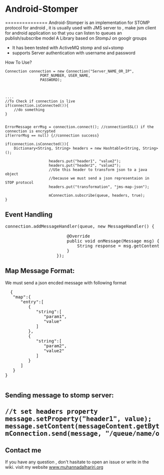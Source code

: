 # Android-Stomper
===============
Android-Stomper is an implementation for STOMP protocol for android , 
it is usually used with JMS server to , make jsm client for android application 
so that you can listen to queues an publish/subscribe model
A Library based on StompJ on googlr groups 



* It has been tested with ActiveMQ stomp and ssl+stomp 
* supports Server authentication with username and password


How To Use?
```
Connection connection = new Connection("Server_NAME_OR_IP",
				PORT_NUMBER, USER_NAME,
				PASSWORD);
				
				
				
....
//To Check if connection is live
if(connection.isConnected()){
	//do something
} 


ErrorMessage errMsg = connection.connect(); //connectionSSL() if the connection is encrypted
if(errorMsg == null) {//connection success}

if(connection.isConnected()){
	Dictionary<String, String> headers = new Hashtable<String, String>();
					
					headers.put("header1", "value2");
					headers.put("header2", "value2");
					//USe this header to transform json to a java object
					//because we must send a json representaion in STOP protocol
					headers.put("transformation", "jms-map-json");
				
					mConnection.subscribe(queue, headers, true);
}
```


<H2>Event Handling</h2>

<pre>
connection.addMessageHandler(queue, new MessageHandler() {

						@Override
						public void onMessage(Message msg) {
							String response = msg.getContentAsString();
						}
					});
</pre>

  
  
  
  <h2>Map Message Format:</h2>
  We must send a json encded message with following format
  <pre>
  {
   "map":{
      "entry":[
         {
            "string":[
               "param1",
               "value"
            ]
         },
         {
            "string":[
               "param2",
               "value2"
            ]
         }
      ]
   }
}

</pre>

<h2>Sending message to stomp server:<h2>

<pre>
//t set headers property
message.setProperty("header1", value);
message.setContent(messageContent.getBytes());
mConnection.send(message, "/queue/name/on/jsm_stomp_enabled_server");
</pre> 



## Contact me
If you have any question , don't hasitate to open an issue or write in the wiki.
visit my website www.muhannadalhariri.org
